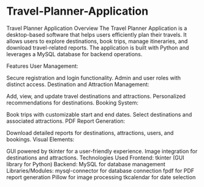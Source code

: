 # Travel-Planner-Application
Travel Planner Application
Overview
The Travel Planner Application is a desktop-based software that helps users efficiently plan their travels. It allows users to explore destinations, book trips, manage itineraries, and download travel-related reports. The application is built with Python and leverages a MySQL database for backend operations.

Features
User Management:

Secure registration and login functionality.
Admin and user roles with distinct access.
Destination and Attraction Management:

Add, view, and update travel destinations and attractions.
Personalized recommendations for destinations.
Booking System:

Book trips with customizable start and end dates.
Select destinations and associated attractions.
PDF Report Generation:

Download detailed reports for destinations, attractions, users, and bookings.
Visual Elements:

GUI powered by tkinter for a user-friendly experience.
Image integration for destinations and attractions.
Technologies Used
Frontend: tkinter (GUI library for Python)
Backend: MySQL for database management
Libraries/Modules:
mysql-connector for database connection
fpdf for PDF report generation
Pillow for image processing
tkcalendar for date selection
